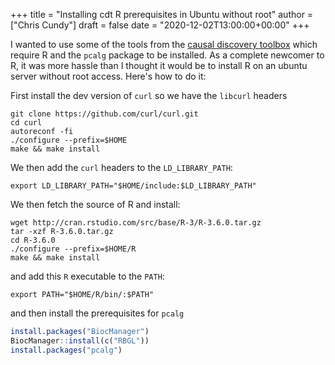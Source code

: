 +++
title = "Installing cdt R prerequisites in Ubuntu without root"
author = ["Chris Cundy"]
draft = false
date = "2020-12-02T13:00:00+00:00"
+++

I wanted to use some of the tools from the
[causal discovery toolbox](https://github.com/FenTechSolutions/CausalDiscoveryToolbox) which require R and the `pcalg` package to be installed.
As a complete newcomer to R, it was more hassle than I thought it would
be to install R on an ubuntu server without root access.
Here's how to do it:

First install the dev version of `curl` so we have the `libcurl` headers

```shell
git clone https://github.com/curl/curl.git
cd curl
autoreconf -fi
./configure --prefix=$HOME
make && make install
```

We then add the `curl` headers to the `LD_LIBRARY_PATH`:

```shell
export LD_LIBRARY_PATH="$HOME/include:$LD_LIBRARY_PATH"
```

We then fetch the source of R and install:

```shell
wget http://cran.rstudio.com/src/base/R-3/R-3.6.0.tar.gz
tar -xzf R-3.6.0.tar.gz
cd R-3.6.0
./configure --prefix=$HOME/R
make && make install
```

and add this `R` executable to the `PATH`:

```shell
export PATH="$HOME/R/bin/:$PATH"
```

and then install the prerequisites for `pcalg`

```R
install.packages("BiocManager")
BiocManager::install(c("RBGL"))
install.packages("pcalg")
```
